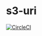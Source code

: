 # s3-uri
[![CircleCI](https://circleci.com/gh/haskell-works/hw-uri.svg?style=svg)](https://circleci.com/gh/haskell-works/hw-uri)
